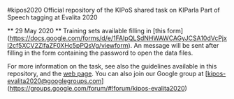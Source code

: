 #kipos2020
Official repository of the KIPoS shared task on KIParla Part of Speech tagging at Evalita 2020

** 29 May 2020 **
Training sets available filling in [this form] 
(https://docs.google.com/forms/d/e/1FAIpQLSdNHWAWCAGyJCSA10dVcPjxl2cf5XCV2ZlfaZF0XHc5pPQsVg/viewform).
An message will be sent after filling in the form containing the password to open the data files.

For more information on the task, see also the guidelines available in this repository, and the 
[web page](http://www.di.unito.it/~tutreeb/kipos-evalita2020/index.html). 
You can also join our Google group at [kipos-evalita2020@googlegroups.com] (https://groups.google.com/forum/#!forum/kipos-evalita2020)
